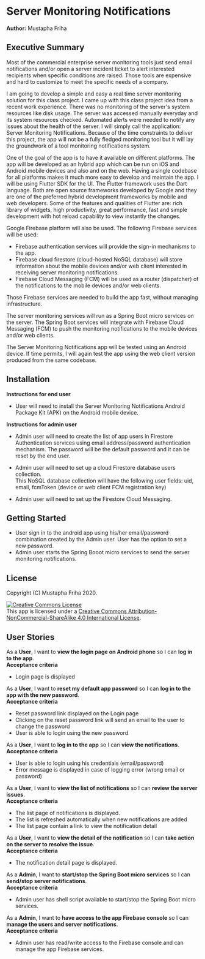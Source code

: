 # Server Monitoring Notifications

**Author:** Mustapha Friha

## Executive Summary
Most of the commercial enterprise server monitoring tools just send email notifications and/or open a server incident ticket to alert interested recipients when specific conditions are raised. Those tools are expensive and hard to customize to meet the specific needs of a company.

I am going to develop a simple and easy a real time server monitoring solution for this class project. I came up with this class project idea from a recent work experience.  There was no monitoring of the server's system resources like disk usage. The server was accessed manually everyday and its system resources checked. Automated alerts were needed to notify any issues about the health of the server. I will simply call the application: Server Monitoring Notifications. Because of the time constraints to deliver this project, the app will not be a fully fledged monitoring tool but it will lay the groundwork of a tool monitoring notifications system. 

One of the goal of the app is to have it available on different platforms. The app will be developed as an hybrid app which can be run on iOS and Android mobile devices and also and on the web. Having a single codebase for all platforms makes it much more easy to develop and maintain the app. I will be using Flutter SDK for the UI. The Flutter framework uses the Dart language. Both are open source frameworks developed by Google and they are one of the preferred hybrid development frameworks by mobile and web developers. Some of the features and qualities of Flutter are: rich library of widgets, high productivity, great performance, fast and simple development with hot reload capability to view instantly the changes.

Google Firebase platform will also be used. The following Firebase services will be used:
* Firebase authentication services will provide the sign-in mechanisms to the app. 
* Firebase cloud firestore (cloud-hosted NoSQL database) will store information about the mobile devices and/or web client interested in receiving server monitoring notifications. 
* Firebase Cloud Messaging (FCM) will be used as a router (dispatcher) of the notifications to the mobile devices and/or web clients.  

Those Firebase services are needed to build the app fast, without managing infrastructure.

The server monitoring services will run as a Spring Boot micro services on the server. The Spring Boot services will integrate with Firebase Cloud Messaging (FCM) to push the monitoring notifications to the mobile devices and/or web clients. 

The Server Monitoring Notifications app will be tested using an Android device. If time permits, I will again test the app using the web client version produced from the same codebase.  

## Installation
 
**Instructions for end user**
* User will need to install the Server Monitoring Notifications Android Package Kit (APK) on the Android mobile device.  

**Instructions for admin user**

* Admin user will need to create the list of app users in Firestore Authentication services using email address/password authentication mechanism. The password will be the default password and it can be reset by the end user. 
  
* Admin user will need to set up a cloud Firestore database users collection.  
  This NoSQL database collection will have the following user fields: uid, email, fcmToken (device or web client FCM registration key)
  
* Admin user will need to set up the Firestore Cloud Messaging.  

## Getting Started
* User sign in to the android app using his/her email/password combination created by the Admin user. User has the option to set a new password.
* Admin user starts the Spring Booot micro services to send the server monitoring notifications. 

## License
Copyright (C) Mustapha Friha 2020. 

<a rel="license" href="http://creativecommons.org/licenses/by-nc-sa/4.0/"><img alt="Creative Commons License" style="border-width:0" src="https://i.creativecommons.org/l/by-nc-sa/4.0/88x31.png" /></a><br />This app is licensed under a <a rel="license" href="http://creativecommons.org/licenses/by-nc-sa/4.0/">Creative Commons Attribution-NonCommercial-ShareAlike 4.0 International License</a>.


## User Stories

As a **User**, I want to **view the login page on Android phone** so I can **log in to the app**.  
**Acceptance criteria**
   * Login page is displayed

As a **User**, I want to **reset my default app password** so I can **log in to the app with the new password**.  
**Acceptance criteria**
   * Reset password link displayed on the Login page
   * Clicking on the reset password link will send an email to the user to change the password
   * User is able to login using the new password

As a **User**, I want to **log in to the app** so I can **view the notifications**.  
**Acceptance criteria**
   * User is able to login using his credentials (email/password)
   * Error message is displayed in case of logging error (wrong email or password)
   
As a **User**, I want to **view the list of notifications** so I can **review the server issues**.  
**Acceptance criteria**
   * The list page of notifications is displayed. 
   * The list is refreshed automatically when new notifications are added
   * The list page contain a link to view the notification detail

As a **User**, I want to **view the detail of the notification** so I can **take action on the server to resolve the issue**.  
**Acceptance criteria**
   * The notification detail page is displayed. 
   
As a **Admin**, I want to **start/stop the Spring Boot micro services** so I can **send/stop server notifications**.  
**Acceptance criteria**
   * Admin user has shell script available to start/stop the Spring Boot micro services. 

As a **Admin**, I want to **have access to the app Firebase console** so I can **manage the users and server notifications**.  
**Acceptance criteria**
   * Admin user has read/write access to the Firebase console and can manage the app Firebase services. 


